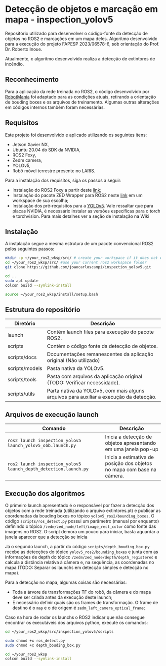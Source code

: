 # Detecção de objetos e marcação em mapa - inspection_yolov5

Repositório utilizado para desenvolver o código-fonte da detecção de objetos no ROS2 e marcações em um mapa deles. Algoritmo desenvolvido para a execução do projeto FAPESP 2023/06578-6, sob orientação do Prof. Dr. Roberto Inoue.

Atualmente, o algoritmo desenvolvido realiza a detecção de extintores de incêndio.

## Reconhecimento
Para a aplicação da rede treinada no ROS2, o código desenvolvido por [RobotMania](https://www.youtube.com/watch?v=ALD9KfCfZk4) foi adaptado para as condições atuais, retirando a orientação de bouding boxes e os arquivos de treinamento. Algumas outras alterações em códigos internos também foram necessárias.

## Requisitos
Este projeto foi desenvolvido e aplicado utilizando os seguintes itens: 
- Jetson Xavier NX,
- Ubuntu 20.04 do SDK da NVIDIA,
- ROS2 Foxy,
- Zedm camera,
- YOLOv5,
- Robô móvel terrestre presente no LARIS.

Para a instalação dos requisitos, siga os passos a seguir:
- Instalação do ROS2 Foxy a partir deste [link](https://docs.ros.org/en/foxy/Installation/Ubuntu-Install-Debians.html);
- Instalação do pacote ZED Wrapper para ROS2 neste [link](https://github.com/stereolabs/zed-ros2-wrapper) em um workspace de sua escolha;
- Instalação dos pré-requisitos para a [YOLOv5](https://github.com/ultralytics/yolov5). Vale ressaltar que para placas NVIDIA, é necessário instalar as versões específicas para o torch e torchvision. Para mais detalhes ver a seção de instalação na Wiki

## Instalação

A instalação segue a mesma estrutura de um pacote convencional ROS2 pelos seguintes passos:
```bash
mkdir -p ~/your_ros2_wksp/src/ # create your workspace if it does not exist
cd ~/your_ros2_wksp/src/ #use your current ros2 workspace folder
git clone https://github.com/joaocarloscampi/inspection_yolov5.git

cd ..
sudo apt update
colcon build --symlink-install

source ~/your_ros2_wksp/install/setup.bash
```

## Estrutura do repositório

| Diretório | Descrição |
|-----------|-----------|
| launch          | Contém launch files para execução do pacote ROS2. |
| scripts         | Contém o código fonte da detecção de objetos. |
| scripts/docs    | Documentações remanescentes da aplicação original (Não utilizado) |
| scripts/models  | Pasta nativa da YOLOv5. |
| scripts/tools   | Pasta com arquivos da aplicação original (TODO: Verificar necessidade).|
| scripts/utils   | Parta nativa da YOLOv5, com mais alguns arquivos para auxiliar a execução da detecção. |

## Arquivos de execução launch

| Comando | Descrição |
|---------|-----------|
| `ros2 launch inspection_yolov5 launch_yolov5_obb.launch.py` | Inicia a detecção de objetos apresentando em uma janela pop-up |
| `ros2 launch inspection_yolov5 launch_depth_detection.launch.py` | Inicia a estimativa de posição dos objetos no mapa com base na câmera. |

## Execução dos algoritmos
O primeiro launch apresentado é o responsável por fazer a detecção dos objetos com a rede treinada (utilizando o arquivo extintores.pt) e publicar as coordenadas da bouding boxes no tópico `yolov5_ros2/bounding_boxes`. O código `scripts/ros_detect.py` possui um parâmetro (manual por enquanto) definindo o tópico `/zedm/zed_node/left/image_rect_color` como fonte das imagens no ROS2. O script demora um pouco para iniciar, basta aguardar a janela aparecer que a detecção se inicia

Já o segundo launch, a partir do código `scripts/depth_bouding_box.py` recebe as detecções do tópico `yolov5_ros2/bounding_boxes` e junta com as informações de depth do tópico `/zedm/zed_node/depth/depth_registered` e calcula a distância relativa à câmera e, na sequência, as coordenadas no mapa (TODO: Separar os launchs em detecção simples e detecção no mapa).

Para a detecção no mapa, algumas coisas são necessárias:
- Toda a árvore de transformações TF do robô, da câmera e do mapa deve ser criada antes da execução deste launch;
- É necessário definir quais são os frames de transformação. O frame de destino é o `map` e o de origem é `zedm_left_camera_optical_frame`;

Caso na hora de rodar os launchs o ROS2 indicar que não consegue encontrar os executáveis dos arquivos python, execute os comandos:
```bash
cd ~/your_ros2_wksp/src/inspection_yolov5/scripts

sudo chmod +x ros_detect.py
sudo chmod +x depth_bouding_box.py

cd ~/your_ros2_wksp
colcon build --symlink-install
```
